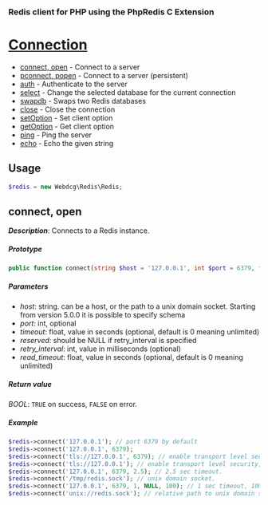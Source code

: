### Redis client for PHP using the PhpRedis C Extension

# [Connection](docs/connection.md)

- [connect, open](#connect-open) - Connect to a server
- [pconnect, popen]() - Connect to a server (persistent)
- [auth]() - Authenticate to the server
- [select]() - Change the selected database for the current connection
- [swapdb]() - Swaps two Redis databases
- [close]() - Close the connection
- [setOption]() - Set client option
- [getOption]() - Get client option
- [ping]() - Ping the server
- [echo]() - Echo the given string

## Usage

```php
$redis = new Webdcg\Redis\Redis;
```

## connect, open

_**Description**_: Connects to a Redis instance.

##### *Prototype*  
```php
public function connect(string $host = '127.0.0.1', int $port = 6379, float $timeout = 0, $reserved = null, int $retry_interval = 0, float $read_timeout = 0) : bool
```

##### *Parameters*

- *host*: string. can be a host, or the path to a unix domain socket. Starting from version 5.0.0 it is possible to specify schema 
- *port*: int, optional  
- *timeout*: float, value in seconds (optional, default is 0 meaning unlimited)  
- *reserved*: should be NULL if retry_interval is specified  
- *retry_interval*: int, value in milliseconds (optional)  
- *read_timeout*: float, value in seconds (optional, default is 0 meaning unlimited)

##### *Return value*

*BOOL*: `TRUE` on success, `FALSE` on error.

##### *Example*

```php
$redis->connect('127.0.0.1'); // port 6379 by default
$redis->connect('127.0.0.1', 6379);
$redis->connect('tls://127.0.0.1', 6379); // enable transport level security.
$redis->connect('tls://127.0.0.1'); // enable transport level security, port 6379 by default.
$redis->connect('127.0.0.1', 6379, 2.5); // 2.5 sec timeout.
$redis->connect('/tmp/redis.sock'); // unix domain socket.
$redis->connect('127.0.0.1', 6379, 1, NULL, 100); // 1 sec timeout, 100ms delay between reconnection attempts.
$redis->connect('unix://redis.sock'); // relative path to unix domain socket requires version 5.0.0 or higher.
```
